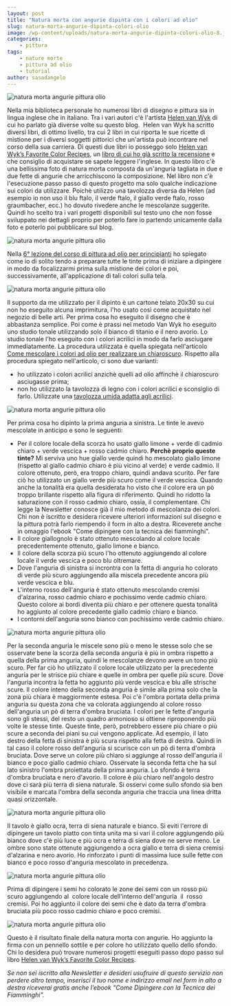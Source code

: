 ```yaml
---
layout: post
title: "Natura morta con angurie dipinta con i colori ad olio"
slug: natura-morta-angurie-dipinta-colori-olio
image: /wp-content/uploads/natura-morta-angurie-dipinta-colori-olio-8.jpg
categories:
    - pittura
tags:
    - nature morte
    - pittura ad olio
    - tutorial
author: sasadangelo
---
```


![natura morta angurie pittura olio](https://www.disegnoepittura.it/wp-content/uploads/natura-morta-angurie-dipinta-colori-olio-8.jpg "natura morta angurie pittura olio")

Nella mia biblioteca personale ho numerosi libri di disegno e pittura sia in lingua inglese che in italiano. Tra i vari autori c'è l'artista [Helen van Wyk](https://www.disegnoepittura.it/helen-van-wyk/) di cui ho parlato già diverse volte su questo blog.  Helen van Wyk ha scritto diversi libri, di ottimo livello, tra cui 2 libri in cui riporta le sue ricette di mistione per i diversi soggetti pittorici che un'artista può incontrare nel corso della sua carriera. Di questi due libri io posseggo solo [Helen van Wyk’s Favorite Color Recipes](https://www.amazon.com/Helen-Wyks-Favorite-Color-Recipes/dp/0929552172), un [libro di cui ho già scritto la recensione](https://www.disegnoepittura.it/helen-van-wyk-favorite-color-recipes/) e che consiglio di acquistare se sapete leggere l'inglese. In questo libro c'è una bellissima foto di natura morta composta da un'anguria tagliata in due e due fette di angurie che arricchiscono la composizione. Nel libro non c'è l'esecuzione passo passo di questo progetto ma solo qualche indicazione sui colori da utilizzare. Poichè utilizzo una tavolozza diversa da Helen (ad esempio io non uso il blu ftalo, il verde ftalo, il giallo verde ftalo, rosso graumbacher, ecc.) ho dovuto rivedere anche le mescolanze suggerite. Quindi ho scelto tra i vari progetti disponibili sul testo uno che non fosse sviluppato nei dettagli proprio per poterlo fare io partendo unicamente dalla foto e poterlo poi pubblicare sul blog.

![natura morta angurie pittura olio](https://www.disegnoepittura.it/wp-content/uploads/natura-morta-angurie-olio-1.jpg "natura morta angurie pittura olio")

Nella [6° lezione del corso di pittura ad olio per principianti](https://www.disegnoepittura.it/corso-pittura-olio-artisti-principianti-6/) ho spiegato come io di solito tendo a preparare tutte le tinte prima di iniziare a dipingere in modo da focalizzarmi prima sulla mistione dei colori e poi, successivamente, all'applicazione di tali colori sulla tela.

![natura morta angurie pittura olio](https://www.disegnoepittura.it/wp-content/uploads/natura-morta-angurie-olio-2.jpg "natura morta angurie pittura olio")

Il supporto da me utilizzato per il dipinto è un cartone telato 20x30 su cui non ho eseguito alcuna imprimitura, l'ho usato così come acquistato nel negozio di belle arti. Per prima cosa ho eseguito il disegno che è abbastanza semplice. Poi come è prassi nel metodo Van Wyk ho eseguito uno studio tonale utilizzando solo il bianco di titanio e il nero avorio. Lo studio tonale l'ho eseguito con i colori acrilici in modo da farlo asciugare immediatamente. La procedura utilizzata è quella spiegata nell'articolo [Come mescolare i colori ad olio per realizzare un chiaroscuro](https://www.disegnoepittura.it/come-mescolare-colori-realizzare-chiaroscuro/). Rispetto alla procedura spiegato nell'articolo, ci sono due varianti:

- ho utilizzato i colori acrilici anzichè quelli ad olio affinchè il chiaroscuro asciugasse prima;
- non ho utilizzato la tavolozza di legno con i colori acrilici e sconsiglio di farlo. Utilizzate una [tavolozza umida adatta agli acrilici](https://www.disegnoepittura.it/colori-acrilici/).

![natura morta angurie pittura olio](https://www.disegnoepittura.it/wp-content/uploads/natura-morta-angurie-olio-3.jpg "natura morta angurie pittura olio")

Per prima cosa ho dipinto la prima anguria a sinistra. Le tinte le avevo mescolate in anticipo e sono le seguenti:

- Per il colore locale della scorza ho usato giallo limone + verde di cadmio chiaro + verde vescica + rosso cadmio chiaro. **Perchè proprio queste tinte?** Mi serviva uno hue giallo verde quindi ho mescolato giallo limone (rispetto al giallo cadmio chiaro è più vicino al verde) e verde cadmio. Il colore ottenuto, però, era troppo chiaro, quindi andava scurito. Per fare ciò ho utilizzato un giallo verde più scuro come il verde vescica. Quando anche la tonalità era quella desiderata ho visto che il colore era un pò troppo brillante rispetto alla figura di riferimento. Quindi ho ridotto la saturazione con il rosso cadmio chiaro, ossia, il complementare. Chi legge la Newsletter conosce già il mio metodo di mescolanza dei colori. Chi non è iscritto e desidera ricevere ulteriori informazioni sul disegno e la pittura potrà farlo riempendo il form in alto a destra. Riceverete anche in omaggio l'ebook "Come dipingere con la tecnica dei fiamminghi".
- Il colore giallognolo è stato ottenuto mescolando al colore locale precedentemente ottenuto, giallo limone e bianco.
- Il colore della scorza più scuro l'ho ottenuto aggiungendo al colore locale il verde vescica e poco blu oltremare.
- Dove l'anguria di sinistra si incrontra con la fetta di anguria ho colorato di verde più scuro aggiungendo alla miscela precedente ancora più verde vescica e blu.
- L'interno rosso dell'anguria è stato ottenuto mescolando cremisi d'alzarina, rosso cadmio chiaro e pochissimo verde cadmio chiaro.  Questo colore ai bordi diventa più chiaro e per ottenere questa tonalità ho aggiunto al colore precedente giallo cadmio chiaro e bianco.
- I contorni dell'anguria sono bianco con pochissimo verde cadmio chiaro.

![natura morta angurie pittura olio](https://www.disegnoepittura.it/wp-content/uploads/natura-morta-angurie-olio-4.jpg "natura morta angurie pittura olio")

Per la seconda anguria le miscele sono più o meno le stesse solo che se osservate bene la scorza della seconda anguria è più in ombra rispetto a quella della prima anguria, quindi le mescolanze devono avere un tono più scuro. Per far ciò ho utilizzato il colore locale utilizzato per la precedente anguria per le strisce più chiare e quelle in ombra per quelle più scure. Dove l'anguria incontra la fetta ho aggiunto più verde vescica e blu alle strische scure. Il colore inteno della seconda anguria è simile alla prima solo che la zona più chiara è maggiormente estesa. Poi c'è l'ombra portata della prima anguria su questa zona che va colorata aggiungendo al colore rosso dell'anguria un pò di terra d'ombra bruciata. I colori per le fette d'anguria sono gli stessi, del resto un quadro armonioso si ottiene riproponendo più volte le stesse tinte. Queste tinte, però, potrebbero essere più chiare o più scure a seconda dei piani su cui vengono applicate. Ad esempio, il lato destro della fetta di sinistra è più scura rispetto alla fetta di destra. Quindi in tal caso il colore rosso dell'anguria si scurisce con un pò di terra d'ombra bruciata. Dove serve un colore più chiaro si aggiunge al rosso dell'anguria il bianco e poco giallo cadmio chiaro. Osservate la seconda fetta che ha sul lato sinistro l'ombra proiettata della prima anguria. Lo sfondo è terra d'ombra bruciata e nero d'avorio. Il colore è più chiaro nell'angolo destro dove ci sarà più terra di siena naturale. Si osservi come sullo sfondo sia ben visibile e marcata l'ombra della seconda anguria che traccia una linea dritta quasi orizzontale.

![natura morta angurie pittura olio](https://www.disegnoepittura.it/wp-content/uploads/natura-morta-angurie-olio-5.jpg "natura morta angurie pittura olio")

Il tavolo è giallo ocra, terra di siena naturale e bianco. Si eviti l'errore di dipingere un tavolo piatto con tinta unita ma si vari il colore aggiungendo più bianco dove c'è più luce e più ocra e terra di siena dove ne serve meno. Le ombre sono state ottenute aggiungendo a ocra giallo e terra di siena cremisi d'alzarina e nero avorio. Ho rinforzato i punti di massima luce sulle fette con bianco e poco rosso d'anguria mescolato in precedenza.

![natura morta angurie pittura olio](https://www.disegnoepittura.it/wp-content/uploads/natura-morta-angurie-olio-6.jpg "natura morta angurie pittura olio")

Prima di dipingere i semi ho colorato le zone dei semi con un rosso più scuro aggiungendo al  colore locale dell'interno dell'anguria  il  rosso cremisi. Poi ho aggiunto il colore dei semi che è dato da terra d'ombra bruciata più poco rosso cadmio chiaro e poco cremisi.

![natura morta angurie pittura olio](https://www.disegnoepittura.it/wp-content/uploads/natura-morta-angurie-dipinta-colori-olio-8.jpg "natura morta angurie pittura olio")

Questo è il risultato finale della natura morta con angurie. Ho aggiunto la firma con un pennello sottile e per colore ho utilizzato quello dello sfondo. Chi lo desidera può trovare numerosi progetti eseguiti passo dopo passo sul libro [Helen van Wyk’s Favorite Color Recipes](https://www.amazon.com/Helen-Wyks-Favorite-Color-Recipes/dp/0929552172).

_Se non sei iscritto alla Newsletter e desideri usufruire di questo servizio non perdere altro tempo, inserisci il tuo nome e indirizzo email nel form in alto a destra riceverai gratis anche l’ebook “Come Dipingere con la Tecnica dei Fiamminghi”._
